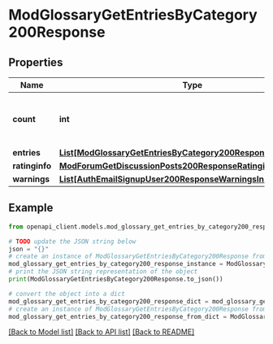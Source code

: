 # ModGlossaryGetEntriesByCategory200Response


## Properties

Name | Type | Description | Notes
------------ | ------------- | ------------- | -------------
**count** | **int** | The total number of records matching the request. | 
**entries** | [**List[ModGlossaryGetEntriesByCategory200ResponseEntriesInner]**](ModGlossaryGetEntriesByCategory200ResponseEntriesInner.md) |  | 
**ratinginfo** | [**ModForumGetDiscussionPosts200ResponseRatinginfo**](ModForumGetDiscussionPosts200ResponseRatinginfo.md) |  | [optional] 
**warnings** | [**List[AuthEmailSignupUser200ResponseWarningsInner]**](AuthEmailSignupUser200ResponseWarningsInner.md) |  | [optional] 

## Example

```python
from openapi_client.models.mod_glossary_get_entries_by_category200_response import ModGlossaryGetEntriesByCategory200Response

# TODO update the JSON string below
json = "{}"
# create an instance of ModGlossaryGetEntriesByCategory200Response from a JSON string
mod_glossary_get_entries_by_category200_response_instance = ModGlossaryGetEntriesByCategory200Response.from_json(json)
# print the JSON string representation of the object
print(ModGlossaryGetEntriesByCategory200Response.to_json())

# convert the object into a dict
mod_glossary_get_entries_by_category200_response_dict = mod_glossary_get_entries_by_category200_response_instance.to_dict()
# create an instance of ModGlossaryGetEntriesByCategory200Response from a dict
mod_glossary_get_entries_by_category200_response_from_dict = ModGlossaryGetEntriesByCategory200Response.from_dict(mod_glossary_get_entries_by_category200_response_dict)
```
[[Back to Model list]](../README.md#documentation-for-models) [[Back to API list]](../README.md#documentation-for-api-endpoints) [[Back to README]](../README.md)


